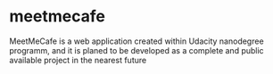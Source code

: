 # meetmecafe
MeetMeCafe is a web application created within Udacity nanodegree programm, and it is planed to be developed as a complete and public available project in the nearest future
